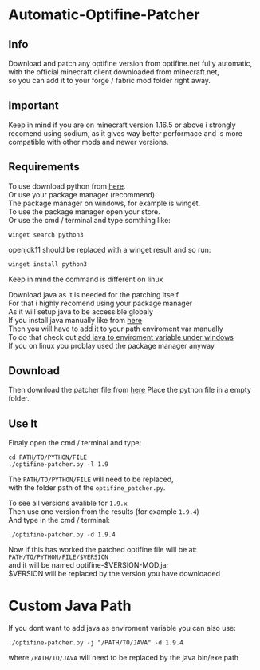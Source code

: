 # Automatic-Optifine-Patcher

## Info
Download and patch any optifine version from optifine.net fully automatic,  
with the official minecraft client downloaded from minecraft.net,  
so you can add it to your forge / fabric mod folder right away.

## Important
Keep in mind if you are on minecraft version 1.16.5 or above i strongly recomend using sodium,
as it gives way better performace and is more compatible with other mods and newer versions.

## Requirements
To use download python from [here](https://www.python.org/downloads/).  
Or use your package manager (recommend).  
The package manager on windows, for example is winget.  
To use the package manager open your store.  
Or use the cmd / terminal and type somthing like:
```
winget search python3
```
openjdk11 should be replaced with a winget result and so run:
```
winget install python3
```
Keep in mind the command is different on linux

Download java as it is needed for the patching itself  
For that i highly recomend using your package manager  
As it will setup java to be accessible globaly  
If you install java manually like from [here](https://www.openlogic.com/openjdk-downloads)  
Then you will have to add it to your path enviroment var manually  
To do that check out [add java to enviroment variable under windows](https://confluence.atlassian.com/doc/setting-the-java_home-variable-in-windows-8895.html)  
If you on linux you problay used the package manager anyway

## Download
Then download the patcher file from [here](https://codeberg.org/marvin1099/Automatic-Optifine-Patcher/raw/branch/main/optifine_patcher.py) 
Place the python file in a empty folder.

## Use It
Finaly open the cmd / terminal and type:
```
cd PATH/TO/PYTHON/FILE
./optifine-patcher.py -l 1.9
```
The `PATH/TO/PYTHON/FILE` will need to be replaced,  
with the folder path of the `optifine_patcher.py`.

To see all versions avalible for `1.9.x`  
Then use one version from the results (for example `1.9.4`)  
And type in the cmd / terminal:
```
./optifine-patcher.py -d 1.9.4
```

Now if this has worked the patched optifine file will be at:  
`PATH/TO/PYTHON/FILE/$VERSION`  
and it will be named optifine-$VERSION-MOD.jar   
$VERSION will be replaced by the version you have downloaded

# Custom Java Path
If you dont want to add java as enviroment variable you can also use:
```
./optifine-patcher.py -j "/PATH/TO/JAVA" -d 1.9.4
```  
where `/PATH/TO/JAVA` will need to be replaced by the java bin/exe path